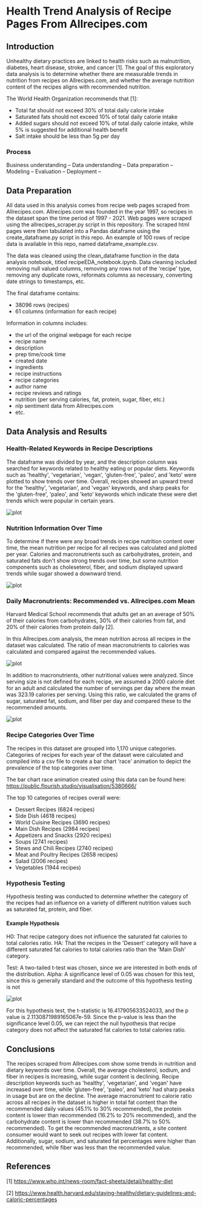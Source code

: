 # Health Trend Analysis of Recipe Pages From Allrecipes.com

## Introduction

Unhealthy dietary practices are linked to health risks such as malnutrition, diabetes, heart disease, stroke, and cancer [1]. The goal of this exploratory data analysis is to determine whether there are measurable trends in nutrition from recipes on Allrecipes.com, and whether the average nutrition content of the recipes aligns with recommended nutrition. 

The World Health Organization recommends that [1]:

* Total fat should not exceed 30% of total daily calorie intake
* Saturated fats should not exceed 10% of total daily calorie intake 
* Added sugars should not exceed 10% of total daily calorie intake, while 5% is suggested for additional health benefit
* Salt intake should be less than 5g per day


### Process

Business understanding – 
Data understanding – 
Data preparation –
Modeling – 
Evaluation – 
Deployment – 


## Data Preparation

All data used in this analysis comes from recipe web pages scraped from Allrecipes.com. Allrecipes.com was founded in the year 1997, so recipes in the dataset span the time period of 1997 - 2021. Web pages were scraped using the allrecipes_scraper.py script in this repository. The scraped html pages were then tabulated into a Pandas dataframe using the create_dataframe.py script in this repo. An example of 100 rows of recipe data is available in this repo, named dataframe_example.csv.

The data was cleaned using the clean_dataframe function in the data analysis notebook, titled recipeEDA_notebook.ipynb. Data cleaning included removing null valued columns, removing any rows not of the 'recipe' type, removing any duplicate rows, reformats columns as necessary, converting date strings to timestamps, etc. 

The final dataframe contains: 
* 38096 rows (recipes)
* 61 columns (information for each recipe)

Information in columns includes:
* the url of the original webpage for each recipe
* recipe name
* description
* prep time/cook time
* created date
* ingredients
* recipe instructions
* recipe categories
* author name
* recipe reviews and ratings
* nutrition (per serving calories, fat, protein, sugar, fiber, etc.)
* nlp sentiment data from Allrecipes.com
* etc.


## Data Analysis and Results

### Health-Related Keywords in Recipe Descriptions

The dataframe was divided by year, and the description column was searched for keywords related to healthy eating or popular diets. Keywords such as 'healthy', 'vegetarian', 'vegan', 'gluten-free', 'paleo', and 'keto' were plotted to show trends over time. Overall, recipes showed an upward trend for the 'healthy', 'vegetarian', and 'vegan' keywords, and sharp peaks for the 'gluten-free', 'paleo', and 'keto' keywords which indicate these were diet trends which were popular in certain years. 

![plot](./figures/healthwords.png)

### Nutrition Information Over Time

To determine if there were any broad trends in recipe nutrition content over time, the mean nutrition per recipe for all recipes was calculated and plotted per year. Calories and macronutrients such as carbohydrates, protein, and saturated fats don't show strong trends over time, but some nutrition components such as choleseterol, fiber, and sodium displayed upward trends while sugar showed a downward trend. 

![plot](./figures/nutrition_fit.png)

### Daily Macronutrients: Recommended vs. Allrecipes.com Mean

Harvard Medical School recommends that adults get an an average of 50% of their calories from carbohydrates, 30% of their calories from fat, and 20% of their calories from protein daily [2].

In this Allrecipes.com analysis, the mean nutrition across all recipes in the dataset was calculated. The ratio of mean macronutrients to calories was calculated and compared against the recommended values.



![plot](./figures/daily_recommended.png)



In addition to macronutrients, other nutritional values were analyzed. Since serving size is not defined for each recipe, we assumed a 2000 calorie diet for an adult and calculated the number of servings per day where the mean was 323.19 calories per serving. Using this ratio, we calculated the grams of sugar, saturated fat, sodium, and fiber per day and compared these to the recommended amounts.



![plot](./figures/sugar_fat_salt_fiber.png) 



### Recipe Categories Over Time

The recipes in this dataset are grouped into 1,170 unique categories. Categories of recipes for each year of the dataset were calculated and compiled into a csv file to create a bar chart 'race' animation to depict the prevalence of the top categories over time.

The bar chart race animation created using this data can be found here: https://public.flourish.studio/visualisation/5380666/

The top 10 categories of recipes overall were: 

* Dessert Recipes (6824 recipes)
* Side Dish (4618 recipes)
* World Cuisine Recipes (3690 recipes)
* Main Dish Recipes (2984 recipes)
* Appetizers and Snacks (2920 recipes)
* Soups (2741 recipes)
* Stews and Chili Recipes (2740 recipes)
* Meat and Poultry Recipes (2658 recipes)
* Salad (2006 recipes)
* Vegetables (1944 recipes)


### Hypothesis Testing

Hypothesis testing was conducted to determine whether the category of the recipes had an influence on a variety of different nutrition values such as saturated fat, protein, and fiber. 

#### Example Hypothesis

H0: That recipe category does not influence the saturated fat calories to total calories ratio.
HA: That the recipes in the 'Dessert' category will have a different saturated fat calories to total calories ratio than the 'Main Dish' category.

Test: A two-tailed t-test was chosen, since we are interested in both ends of the distribution.
Alpha: A significance level of 0.05 was chosen for this test, since this is generally standard and the outcome of this hypothesis testing is not 

![plot](./figures/hypothesis1.png) 

For this hypothesis test, the t-statistic is 16.417905633524033, and the p value is 2.1130871989165067e-59.
Since the p-value is less than the significance level 0.05, we can reject the null hypothesis that recipe category does not affect the saturated fat calories to total calories ratio. 


## Conclusions

The recipes scraped from Allrecipes.com show some trends in nutrition and dietary keywords over time. Overall, the average cholesterol, sodium, and fiber in recipes is increasing, while sugar content is declining. Recipe description keywords such as 'healthy', 'vegetarian', and 'vegan' have increased over time, while 'gluten-free', 'paleo', and 'keto' had sharp peaks in usage but are on the decline. The average macronutrient to calorie ratio across all recipes in the dataset is higher in total fat content than the recommended daily values (45.1% to 30% recommended), the protein content is lower than recommended (16.2% to 20% recommended), and the carbohydrate content is lower than recommended (38.7% to 50% recommended). To get the recommended macronutrients, a site content consumer would want to seek out recipes with lower fat content. Additionally, sugar, sodium, and saturated fat percentages were higher than recommended, while fiber was less than the recommended value. 

## References

[1] https://www.who.int/news-room/fact-sheets/detail/healthy-diet

[2] https://www.health.harvard.edu/staying-healthy/dietary-guidelines-and-caloric-percentages

